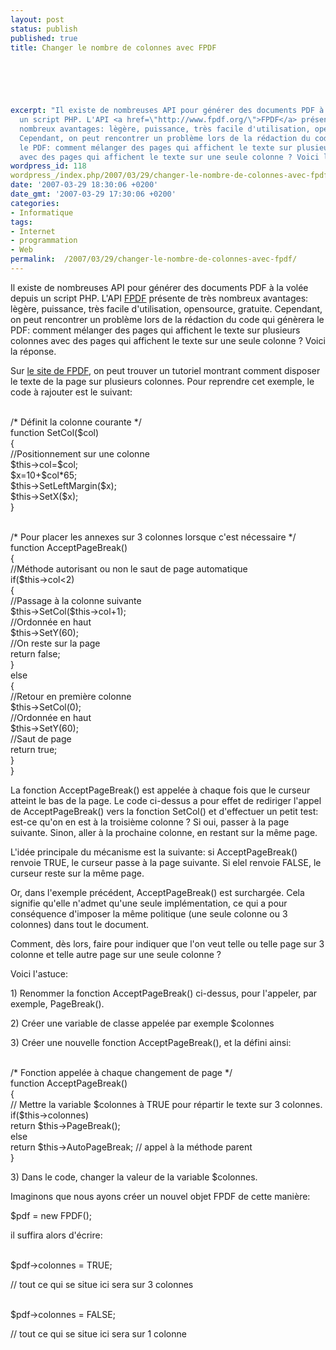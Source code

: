 ```yaml
---
layout: post
status: publish
published: true
title: Changer le nombre de colonnes avec FPDF

  
  



excerpt: "Il existe de nombreuses API pour générer des documents PDF à la volée depuis
  un script PHP. L'API <a href=\"http://www.fpdf.org/\">FPDF</a> présente de très
  nombreux avantages: lègère, puissance, très facile d'utilisation, opensource, gratuite.
  Cependant, on peut rencontrer un problème lors de la rédaction du code qui génèrera
  le PDF: comment mélanger des pages qui affichent le texte sur plusieurs colonnes
  avec des pages qui affichent le texte sur une seule colonne ? Voici la réponse.\r\n\r\n"
wordpress_id: 118
wordpress_/index.php/2007/03/29/changer-le-nombre-de-colonnes-avec-fpdf/
date: '2007-03-29 18:30:06 +0200'
date_gmt: '2007-03-29 17:30:06 +0200'
categories:
- Informatique
tags:
- Internet
- programmation
- Web
permalink:  /2007/03/29/changer-le-nombre-de-colonnes-avec-fpdf/
---
```

<p>Il existe de nombreuses API pour générer des documents PDF à la volée depuis un script PHP. L'API <a href="http://www.fpdf.org/">FPDF</a> présente de très nombreux avantages: lègère, puissance, très facile d'utilisation, opensource, gratuite. Cependant, on peut rencontrer un problème lors de la rédaction du code qui génèrera le PDF: comment mélanger des pages qui affichent le texte sur plusieurs colonnes avec des pages qui affichent le texte sur une seule colonne ? Voici la réponse.</p>
<p><a id="more"></a><a id="more-118"></a></p>
<p>Sur <a href="http://www.fpdf.org/">le site de FPDF</a>, on peut trouver un tutoriel montrant comment disposer le texte de la page sur plusieurs colonnes. Pour reprendre cet exemple, le code à rajouter est le suivant:</p>
<p><span class="Code"><br />
/* Définit la colonne courante */<br />
function SetCol($col)<br />
{<br />
    //Positionnement sur une colonne<br />
    $this->col=$col;<br />
    $x=10+$col*65;<br />
    $this->SetLeftMargin($x);<br />
    $this->SetX($x);<br />
}<br />
</span></p>
<p><span class="Code"><br />
/* Pour placer les annexes sur 3 colonnes lorsque c'est nécessaire */<br />
function AcceptPageBreak()<br />
{<br />
    //Méthode autorisant ou non le saut de page automatique<br />
    if($this->col&lt;2)<br />
    {<br />
        //Passage à la colonne suivante<br />
        $this->SetCol($this->col+1);<br />
        //Ordonnée en haut<br />
        $this->SetY(60);<br />
        //On reste sur la page<br />
        return false;<br />
    }<br />
    else<br />
    {<br />
        //Retour en première colonne<br />
        $this->SetCol(0);<br />
        //Ordonnée en haut<br />
        $this->SetY(60);<br />
        //Saut de page<br />
        return true;<br />
    }<br />
}<br />
</span></p>
<p>La fonction AcceptPageBreak() est appelée à chaque fois que le curseur atteint le bas de la page. Le code ci-dessus a pour effet de rediriger l'appel de AcceptPageBreak() vers la fonction SetCol() et d'effectuer un petit test: est-ce qu'on en est à la troisième colonne ? Si oui, passer à la page suivante. Sinon, aller à la prochaine colonne, en restant sur la même page.</p>
<p>L'idée principale du mécanisme est la suivante: si AcceptPageBreak() renvoie TRUE, le curseur passe à la page suivante. Si elel renvoie FALSE, le curseur reste sur la même page.</p>
<p>Or, dans l'exemple précédent, AcceptPageBreak() est surchargée. Cela signifie qu'elle n'admet qu'une seule implémentation, ce qui a pour conséquence d'imposer la même politique (une seule colonne ou 3 colonnes) dans tout le document.</p>
<p>Comment, dès lors, faire pour indiquer que l'on veut telle ou telle page sur 3 colonne et telle autre page sur une seule colonne ?</p>
<p>Voici l'astuce:</p>
<p>1) Renommer la fonction AcceptPageBreak() ci-dessus, pour l'appeler, par exemple, PageBreak().</p>
<p>2) Créer une variable de classe appelée par exemple $colonnes</p>
<p>3) Créer une nouvelle fonction AcceptPageBreak(), et la défini ainsi:</p>
<p><span class="Code"><br />
/* Fonction appelée à chaque changement de page */<br />
function AcceptPageBreak()<br />
{<br />
	// Mettre la variable $colonnes à TRUE pour répartir le texte sur 3 colonnes.<br />
	if($this->colonnes)<br />
		return $this->PageBreak();<br />
	else<br />
		return $this->AutoPageBreak; // appel à la méthode parent<br />
}<br />
</span></p>
<p>3) Dans le code, changer la valeur de la variable $colonnes.</p>
<p>Imaginons que nous ayons créer un nouvel objet FPDF de cette manière:</p>
<p><span class="Code">$pdf = new FPDF();</span></p>
<p>il suffira alors d'écrire:</p>
<p><span class="Code"><br />
$pdf->colonnes = TRUE;</p>
<p>// tout ce qui se situe ici sera sur 3 colonnes<br />
</span></p>
<p><span class="Code"><br />
$pdf->colonnes = FALSE;</p>
<p>// tout ce qui se situe ici sera sur 1 colonne<br />
</span></p>
